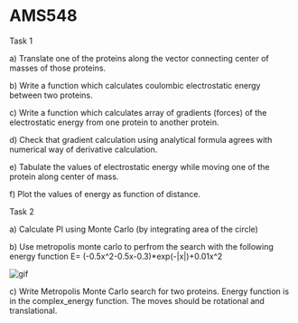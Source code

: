 # AMS548

Task 1

a) Translate one of the proteins along the vector connecting center of masses of those proteins.

b) Write a function which calculates coulombic electrostatic energy between two proteins.

c) Write a function which calculates array of gradients (forces) of the electrostatic energy from one protein to another protein.

d) Check that gradient calculation using analytical formula agrees with numerical way of derivative calculation.

e) Tabulate the values of electrostatic energy while moving one of the protein along center of mass.

f) Plot the values of energy as function of distance.

Task 2

a) Calculate PI using Monte Carlo (by integrating area of the circle)

b) Use metropolis monte carlo to perfrom the search with the following energy function
 E= (-0.5x^2-0.5x-0.3)*exp(-|x|)+0.01x^2
 
 ![gif](https://user-images.githubusercontent.com/90792980/140000484-7856c7a0-8150-45bd-9b0e-bbe3081b5479.gif)

  
c) Write Metropolis Monte Carlo search for two proteins. Energy function is in the complex_energy function. The moves should be rotational and translational.
